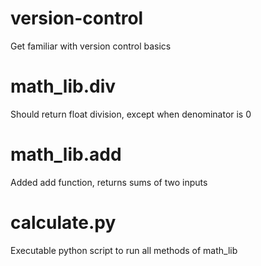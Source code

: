 # version-control
Get familiar with version control basics

# math_lib.div
Should return float division, except when denominator is 0

# math_lib.add
Added add function, returns sums of two inputs

# calculate.py
Executable python script to run all methods of math_lib
